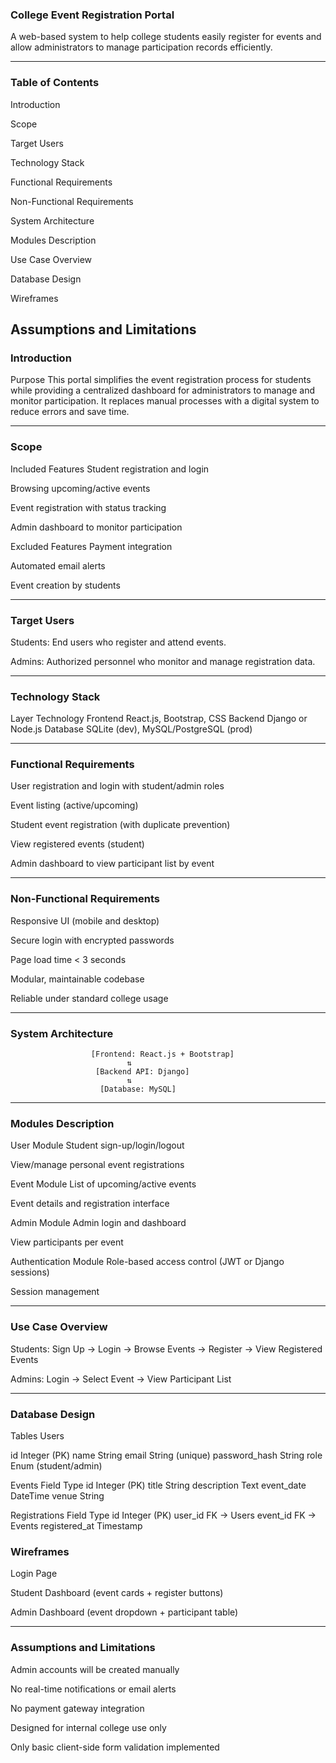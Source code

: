 ### College Event Registration Portal
A web-based system to help college students easily register for events and allow administrators to manage participation records efficiently.

--- 

### Table of Contents
Introduction

Scope

Target Users

Technology Stack

Functional Requirements

Non-Functional Requirements

System Architecture

Modules Description

Use Case Overview

Database Design

Wireframes

Assumptions and Limitations
---

### Introduction
Purpose
This portal simplifies the event registration process for students while providing a centralized dashboard for administrators to manage and monitor participation. It replaces manual processes with a digital system to reduce errors and save time.

---

### Scope
Included Features
Student registration and login

Browsing upcoming/active events

Event registration with status tracking

Admin dashboard to monitor participation

Excluded Features
Payment integration

Automated email alerts

Event creation by students

---

### Target Users
Students: End users who register and attend events.

Admins: Authorized personnel who monitor and manage registration data.

---

### Technology Stack
Layer	Technology
Frontend	React.js, Bootstrap, CSS
Backend	Django or Node.js
Database	SQLite (dev), MySQL/PostgreSQL (prod)

---

### Functional Requirements
User registration and login with student/admin roles

Event listing (active/upcoming)

Student event registration (with duplicate prevention)

View registered events (student)

Admin dashboard to view participant list by event

---

### Non-Functional Requirements
Responsive UI (mobile and desktop)

Secure login with encrypted passwords

Page load time < 3 seconds

Modular, maintainable codebase

Reliable under standard college usage

---

### System Architecture

                      [Frontend: React.js + Bootstrap]
                              ⇅
                       [Backend API: Django]
                              ⇅
                        [Database: MySQL]


  ---
  
### Modules Description
User Module
Student sign-up/login/logout

View/manage personal event registrations

Event Module
List of upcoming/active events

Event details and registration interface

Admin Module
Admin login and dashboard

View participants per event

Authentication Module
Role-based access control (JWT or Django sessions)

Session management

---

### Use Case Overview
Students:
Sign Up → Login → Browse Events → Register → View Registered Events

Admins:
Login → Select Event → View Participant List

---

### Database Design
Tables
Users

id	Integer (PK)
name	String
email	String (unique)
password_hash	String
role	Enum (student/admin)

Events
Field	Type
id	Integer (PK)
title	String
description	Text
event_date	DateTime
venue	String

Registrations
Field	Type
id	Integer (PK)
user_id	FK → Users
event_id	FK → Events
registered_at	Timestamp

### Wireframes
 Login Page

 Student Dashboard (event cards + register buttons)

 Admin Dashboard (event dropdown + participant table)

 ---

 
### Assumptions and Limitations
Admin accounts will be created manually

No real-time notifications or email alerts

No payment gateway integration

Designed for internal college use only

Only basic client-side form validation implemented
